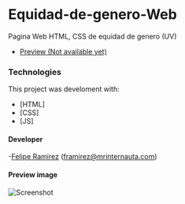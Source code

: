 # Equidad-de-genero-Web
Pagina Web HTML, CSS de equidad de genero (UV)
* [Preview (Not available yet)](https://mrinternauta.github.io/Equidad-de-genero-Web/)

### Technologies

This project was develoment with:

* [HTML]
* [CSS]
* [JS]


#### Developer 
-[Felipe Ramirez](https://mrinternauta.com)  (framirez@mrinternauta.com)

#### Preview image
![Screenshot](/screenshot.png?raw=true)

